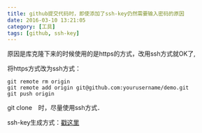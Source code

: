 ```yaml
---
title: github提交代码时，即使添加了ssh-key仍然需要输入密码的原因
date: 2016-03-10 13:21:05
category: [工具]
tags: [github, ssh-key]
---
```

原因是库克隆下来的时候使用的是https的方式，改用ssh方式就OK了,

将https方式改为ssh方式：
```
git remote rm origin
git remote add origin git@github.com:yourusername/demo.git
git push origin
```
git clone　时，尽量使用ssh方式．


ssh-key生成方式：[戳这里](https://help.github.com/articles/generating-an-ssh-key/)
